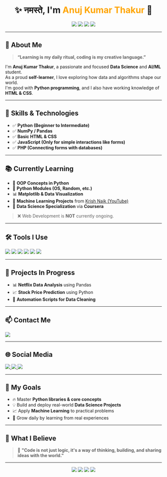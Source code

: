 <h1 align="center">✨ नमस्ते, I'm <span style="color:#FFA500;">Anuj Kumar Thakur</span> 👋</h1>

<p align="center">
  <img src="https://img.shields.io/badge/Data%20Science-Student-00bfff?style=for-the-badge&logo=databricks&logoColor=white" />
  <img src="https://img.shields.io/badge/AI%2FML-Enthusiast-ff69b4?style=for-the-badge&logo=scikitlearn&logoColor=white" />
  <img src="https://img.shields.io/badge/Python-Developer-yellow?style=for-the-badge&logo=python&logoColor=white" />
  <img src="https://img.shields.io/badge/Self-Learner-blueviolet?style=for-the-badge&logo=read-the-docs&logoColor=white" />
</p>

---

## 🧠 About Me

> **“Learning is my daily ritual, coding is my creative language.”**

I'm **Anuj Kumar Thakur**, a passionate and focused **Data Science** and **AI/ML** student.  
As a proud **self-learner**, I love exploring how data and algorithms shape our world.  
I'm good with **Python programming**, and I also have working knowledge of **HTML & CSS**.

---

## 🚀 Skills & Technologies

- ✅ **Python (Beginner to Intermediate)**
- ✅ **NumPy / Pandas**
- ✅ **Basic HTML & CSS**
- ✅ **JavaScript (Only for simple interactions like forms)**
- ✅ **PHP (Connecting forms with databases)**

---

## 📚 Currently Learning

- 🧠 **OOP Concepts in Python**
- 🔄 **Python Modules (OS, Random, etc.)**
- 📊 **Matplotlib & Data Visualization**
- 🤖 **Machine Learning Projects** from [Krish Naik (YouTube)](https://www.youtube.com/@KrishNaik)
- 🧠 **Data Science Specialization** via **Coursera**

> ❌ Web Development is **NOT** currently ongoing.

---

## 🛠️ Tools I Use

<p>
  <img src="https://img.shields.io/badge/Spyder-FF0000?style=for-the-badge&logo=spyder-ide&logoColor=white" />
  <img src="https://img.shields.io/badge/Jupyter-F37626?style=for-the-badge&logo=jupyter&logoColor=white" />
  <img src="https://img.shields.io/badge/VS%20Code-007ACC?style=for-the-badge&logo=visual-studio-code&logoColor=white" />
  <img src="https://img.shields.io/badge/Python-3776AB?style=for-the-badge&logo=python&logoColor=white" />
  <img src="https://img.shields.io/badge/HTML-E34F26?style=for-the-badge&logo=html5&logoColor=white" />
  <img src="https://img.shields.io/badge/CSS-1572B6?style=for-the-badge&logo=css3&logoColor=white" />
</p>

---

## 🧪 Projects In Progress

- 📊 **Netflix Data Analysis** using Pandas
- 📈 **Stock Price Prediction** using Python
- 🧹 **Automation Scripts for Data Cleaning**

---

## 📫 Contact Me

<p>
  <a href="mailto:anujkumart34@gmail.com">
    <img src="https://img.shields.io/badge/Gmail-anujkumart34@gmail.com-D14836?style=for-the-badge&logo=gmail&logoColor=white" />
  </a>
</p>

---

## 🌐 Social Media

<p>
  <a href="https://instagram.com/anuj_kuma_r_1" target="_blank">
    <img src="https://img.shields.io/badge/Instagram-anuj__kuma__r__1-E4405F?style=for-the-badge&logo=instagram&logoColor=white" />
  </a>
  
  <a href="https://www.facebook.com/anuj.kumar.thakur.735" target="_blank">
    <img src="https://img.shields.io/badge/Facebook-अनुज%20कुमार%20ठाकुर-1877F2?style=for-the-badge&logo=facebook&logoColor=white" />
  </a>

  <img src="https://img.shields.io/badge/LinkedIn-Not%20Verified-lightgrey?style=for-the-badge&logo=linkedin&logoColor=white" />
</p>

---

## 🎯 My Goals

- 🔥 Master **Python libraries & core concepts**
- 💡 Build and deploy real-world **Data Science Projects**
- 📈 Apply **Machine Learning** to practical problems
- 🌱 Grow daily by learning from real experiences

---

## 🧠 What I Believe

> 💬 **"Code is not just logic, it's a way of thinking, building, and sharing ideas with the world."**

---

<p align="center">
  <img src="https://forthebadge.com/images/badges/built-with-love.svg" />
  <img src="https://forthebadge.com/images/badges/made-with-python.svg" />
  <img src="https://forthebadge.com/images/badges/powered-by-coffee.svg" />
  <img src="https://forthebadge.com/images/badges/uses-brains.svg" />
</p>
